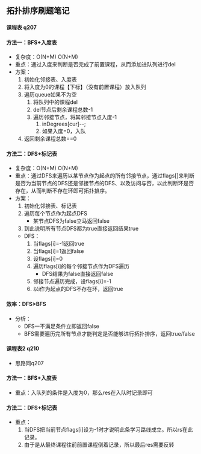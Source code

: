 ## 拓扑排序刷题笔记
#### 课程表 q207
#### 方法一：BFS+入度表
- 复杂度：O(N+M) O(N+M)
- 重点：通过入度来判断是否完成了前置课程，从而添加进队列进行del
- 方案：
    1. 初始化邻接表、入度表
    2. 将入度为0的课程【下标】（没有前置课程）放入队列
    3. 遍历queue如果不为空
        1. 将队列中的课程del
        2. del节点后剩余课程总数-1
        3. 遍历邻接节点，将其邻接节点入度-1
            1. inDegrees[cur]--;
            2. 如果入度=0，入队
    4. 返回剩余课程总数==0

#### 方法二：DFS+标记表
- 复杂度：O(N+M) O(N+M)
- 重点：通过DFS来遍历以某节点作为起点的所有邻接节点，通过flags[]来判断是否为当前节点的DFS还是邻接节点的DFS、以及访问与否，以此判断环是否存在，从而判断不存在环即可拓扑排序。
- 方案：
    1. 初始化邻接表、标记表
    2. 遍历每个节点作为起点DFS
        - 某节点DFS为false立马返回false
    3. 到此说明所有节点DFS都为true直接返回结果true
    - DFS：
        1. 当flags[i]=-1返回true
        2. 当flags[i]=1返回false
        3. 设flags[i]=0
        4. 遍历flags[i]的每个邻接节点作为DFS遍历
            - DFS结果为false直接返回false
        5. 邻接节点遍历完成，设flags[i]=-1
        6. 以i作为起点的DFS不存在环，返回true

#### 效率：DFS>BFS
- 分析：
    - DFS一不满足条件立即返回false
    - BFS需要遍历完所有节点才能判定是否能够进行拓扑排序，返回true/false

#### 课程表2 q210
- 思路同q207

#### 方法一：BFS+入度表
- 重点：入队列的条件是入度为0，那么res在入队时记录即可

#### 方法二：DFS+标记表
- 重点：
    1. 当DFS把当前节点flags[i]设为-1时才说明此条学习路线成立。所以rs在此记录。
    2. 由于是从最终课程往前前置课程倒着记录，所以最后res需要反转

